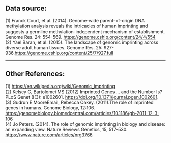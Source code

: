 ## Data source:
(1) Franck Court, et al. (2014).  Genome-wide parent-of-origin DNA methylation analysis reveals the intricacies of human imprinting and suggests a germline methylation-independent mechanism of establishment.  Genome Res. 24: 554-569. https://genome.cshlp.org/content/24/4/554      
(2)  Yael Baran, et al. (2015). The landscape of genomic imprinting across diverse adult human tissues. Genome Res.  25: 927-936.https://genome.cshlp.org/content/25/7/927.full    
                                  
-----------------------------------------------------------                           
## Other References:
(1)  https://en.wikipedia.org/wiki/Genomic_imprinting   
(2)  Kelsey G, Bartolomei MS (2012) Imprinted Genes … and the Number Is? PLoS Genet 8(3): e1002601. https://doi.org/10.1371/journal.pgen.1002601.         
(3)  Gudrun E MooreEmail, Rebecca Oakey. (2011).The role of imprinted genes in humans. Genome Biology, 12:106. https://genomebiology.biomedcentral.com/articles/10.1186/gb-2011-12-3-106                   
(4)  Jo Peters. (2014). The role of genomic imprinting in biology and disease: an expanding view. Nature Reviews Genetics, 15, 517–530. https://www.nature.com/articles/nrg3766            



